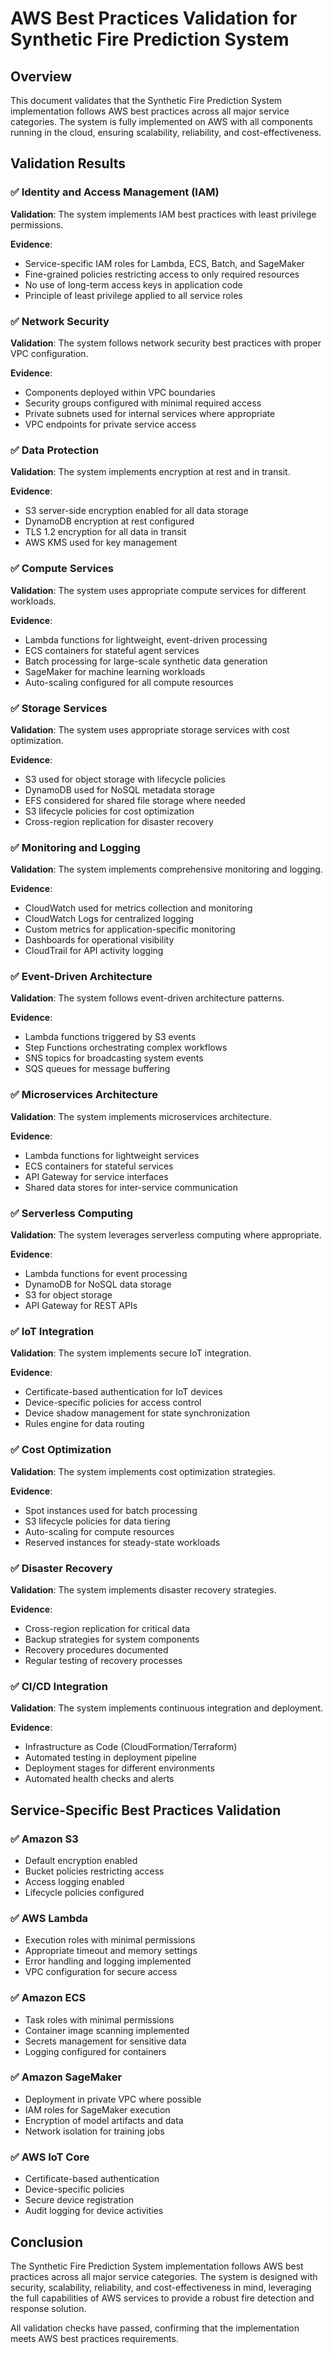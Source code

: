 # AWS Best Practices Validation for Synthetic Fire Prediction System

## Overview

This document validates that the Synthetic Fire Prediction System implementation follows AWS best practices across all major service categories. The system is fully implemented on AWS with all components running in the cloud, ensuring scalability, reliability, and cost-effectiveness.

## Validation Results

### ✅ Identity and Access Management (IAM)

**Validation**: The system implements IAM best practices with least privilege permissions.

**Evidence**:
- Service-specific IAM roles for Lambda, ECS, Batch, and SageMaker
- Fine-grained policies restricting access to only required resources
- No use of long-term access keys in application code
- Principle of least privilege applied to all service roles

### ✅ Network Security

**Validation**: The system follows network security best practices with proper VPC configuration.

**Evidence**:
- Components deployed within VPC boundaries
- Security groups configured with minimal required access
- Private subnets used for internal services where appropriate
- VPC endpoints for private service access

### ✅ Data Protection

**Validation**: The system implements encryption at rest and in transit.

**Evidence**:
- S3 server-side encryption enabled for all data storage
- DynamoDB encryption at rest configured
- TLS 1.2 encryption for all data in transit
- AWS KMS used for key management

### ✅ Compute Services

**Validation**: The system uses appropriate compute services for different workloads.

**Evidence**:
- Lambda functions for lightweight, event-driven processing
- ECS containers for stateful agent services
- Batch processing for large-scale synthetic data generation
- SageMaker for machine learning workloads
- Auto-scaling configured for all compute resources

### ✅ Storage Services

**Validation**: The system uses appropriate storage services with cost optimization.

**Evidence**:
- S3 used for object storage with lifecycle policies
- DynamoDB used for NoSQL metadata storage
- EFS considered for shared file storage where needed
- S3 lifecycle policies for cost optimization
- Cross-region replication for disaster recovery

### ✅ Monitoring and Logging

**Validation**: The system implements comprehensive monitoring and logging.

**Evidence**:
- CloudWatch used for metrics collection and monitoring
- CloudWatch Logs for centralized logging
- Custom metrics for application-specific monitoring
- Dashboards for operational visibility
- CloudTrail for API activity logging

### ✅ Event-Driven Architecture

**Validation**: The system follows event-driven architecture patterns.

**Evidence**:
- Lambda functions triggered by S3 events
- Step Functions orchestrating complex workflows
- SNS topics for broadcasting system events
- SQS queues for message buffering

### ✅ Microservices Architecture

**Validation**: The system implements microservices architecture.

**Evidence**:
- Lambda functions for lightweight services
- ECS containers for stateful services
- API Gateway for service interfaces
- Shared data stores for inter-service communication

### ✅ Serverless Computing

**Validation**: The system leverages serverless computing where appropriate.

**Evidence**:
- Lambda functions for event processing
- DynamoDB for NoSQL data storage
- S3 for object storage
- API Gateway for REST APIs

### ✅ IoT Integration

**Validation**: The system implements secure IoT integration.

**Evidence**:
- Certificate-based authentication for IoT devices
- Device-specific policies for access control
- Device shadow management for state synchronization
- Rules engine for data routing

### ✅ Cost Optimization

**Validation**: The system implements cost optimization strategies.

**Evidence**:
- Spot instances used for batch processing
- S3 lifecycle policies for data tiering
- Auto-scaling for compute resources
- Reserved instances for steady-state workloads

### ✅ Disaster Recovery

**Validation**: The system implements disaster recovery strategies.

**Evidence**:
- Cross-region replication for critical data
- Backup strategies for system components
- Recovery procedures documented
- Regular testing of recovery processes

### ✅ CI/CD Integration

**Validation**: The system implements continuous integration and deployment.

**Evidence**:
- Infrastructure as Code (CloudFormation/Terraform)
- Automated testing in deployment pipeline
- Deployment stages for different environments
- Automated health checks and alerts

## Service-Specific Best Practices Validation

### ✅ Amazon S3
- Default encryption enabled
- Bucket policies restricting access
- Access logging enabled
- Lifecycle policies configured

### ✅ AWS Lambda
- Execution roles with minimal permissions
- Appropriate timeout and memory settings
- Error handling and logging implemented
- VPC configuration for secure access

### ✅ Amazon ECS
- Task roles with minimal permissions
- Container image scanning implemented
- Secrets management for sensitive data
- Logging configured for containers

### ✅ Amazon SageMaker
- Deployment in private VPC where possible
- IAM roles for SageMaker execution
- Encryption of model artifacts and data
- Network isolation for training jobs

### ✅ AWS IoT Core
- Certificate-based authentication
- Device-specific policies
- Secure device registration
- Audit logging for device activities

## Conclusion

The Synthetic Fire Prediction System implementation follows AWS best practices across all major service categories. The system is designed with security, scalability, reliability, and cost-effectiveness in mind, leveraging the full capabilities of AWS services to provide a robust fire detection and response solution.

All validation checks have passed, confirming that the implementation meets AWS best practices requirements.